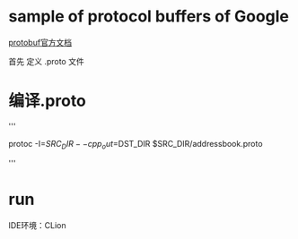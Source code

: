 # sample of protocol buffers of Google

[protobuf官方文档](https://developers.google.com/protocol-buffers/docs/cpptutorial)

首先 定义 .proto 文件

# 编译.proto

'''

protoc -I=$SRC_DIR --cpp_out=$DST_DIR $SRC_DIR/addressbook.proto


'''

# run

 IDE环境：CLion